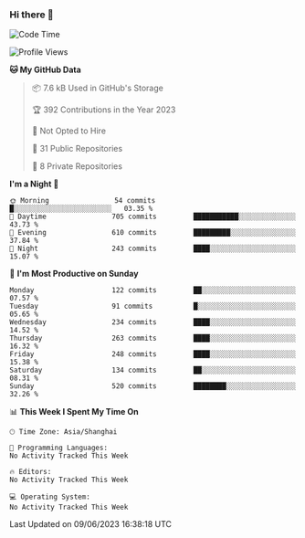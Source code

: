 ### Hi there 👋

<!--
**robinWongM/robinWongM** is a ✨ _special_ ✨ repository because its `README.md` (this file) appears on your GitHub profile.

Here are some ideas to get you started:

- 🔭 I’m currently working on ...
- 🌱 I’m currently learning ...
- 👯 I’m looking to collaborate on ...
- 🤔 I’m looking for help with ...
- 💬 Ask me about ...
- 📫 How to reach me: ...
- 😄 Pronouns: ...
- ⚡ Fun fact: ...
-->

<!--START_SECTION:waka-->
![Code Time](http://img.shields.io/badge/Code%20Time-121%20hrs%2034%20mins-blue)

![Profile Views](http://img.shields.io/badge/Profile%20Views-0-blue)

**🐱 My GitHub Data** 

> 📦 7.6 kB Used in GitHub's Storage 
 > 
> 🏆 392 Contributions in the Year 2023
 > 
> 🚫 Not Opted to Hire
 > 
> 📜 31 Public Repositories 
 > 
> 🔑 8 Private Repositories 
 > 
**I'm a Night 🦉** 

```text
🌞 Morning                54 commits          █░░░░░░░░░░░░░░░░░░░░░░░░   03.35 % 
🌆 Daytime                705 commits         ███████████░░░░░░░░░░░░░░   43.73 % 
🌃 Evening                610 commits         █████████░░░░░░░░░░░░░░░░   37.84 % 
🌙 Night                  243 commits         ████░░░░░░░░░░░░░░░░░░░░░   15.07 % 
```
📅 **I'm Most Productive on Sunday** 

```text
Monday                   122 commits         ██░░░░░░░░░░░░░░░░░░░░░░░   07.57 % 
Tuesday                  91 commits          █░░░░░░░░░░░░░░░░░░░░░░░░   05.65 % 
Wednesday                234 commits         ████░░░░░░░░░░░░░░░░░░░░░   14.52 % 
Thursday                 263 commits         ████░░░░░░░░░░░░░░░░░░░░░   16.32 % 
Friday                   248 commits         ████░░░░░░░░░░░░░░░░░░░░░   15.38 % 
Saturday                 134 commits         ██░░░░░░░░░░░░░░░░░░░░░░░   08.31 % 
Sunday                   520 commits         ████████░░░░░░░░░░░░░░░░░   32.26 % 
```


📊 **This Week I Spent My Time On** 

```text
🕑︎ Time Zone: Asia/Shanghai

💬 Programming Languages: 
No Activity Tracked This Week

🔥 Editors: 
No Activity Tracked This Week

💻 Operating System: 
No Activity Tracked This Week
```


 Last Updated on 09/06/2023 16:38:18 UTC
<!--END_SECTION:waka-->

